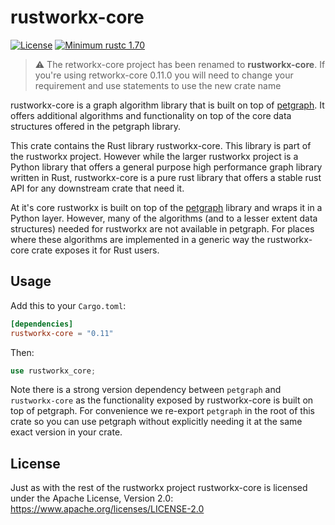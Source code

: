 # rustworkx-core

[![License](https://img.shields.io/github/license/Qiskit/rustworkx.svg?style=popout-square)](https://opensource.org/licenses/Apache-2.0)
[![Minimum rustc 1.70](https://img.shields.io/badge/rustc-1.70+-blue.svg)](https://rust-lang.github.io/rfcs/2495-min-rust-version.html)

> :warning: The retworkx-core project has been renamed to **rustworkx-core**.
> If you're using retworkx-core 0.11.0 you will need to change your requirement
> and use statements to use the new crate name

rustworkx-core is a graph algorithm library that is built on top of
[petgraph](https://github.com/petgraph/petgraph). It offers additional
algorithms and functionality on top of the core data structures offered in
the petgraph library.

This crate contains the Rust library rustworkx-core. This library is part of the
rustworkx project. However while the larger rustworkx project is a Python library
that offers a general purpose high performance graph library written in Rust,
rustworkx-core is a pure rust library that offers a stable rust API for any
downstream crate that need it.

At it's core rustworkx is built on top of the
[petgraph](https://github.com/petgraph/petgraph) library and wraps it in a
Python layer. However, many of the algorithms (and to a lesser extent data
structures) needed for rustworkx are not available in petgraph. For places
where these algorithms are implemented in a generic way the rustworkx-core
crate exposes it for Rust users.

## Usage

Add this to your `Cargo.toml`:

```toml
[dependencies]
rustworkx-core = "0.11"
```

Then:

```rust
use rustworkx_core;
```

Note there is a strong version dependency between `petgraph` and `rustworkx-core`
as the functionality exposed by rustworkx-core is built on top of petgraph. For
convenience we re-export `petgraph` in the root of this crate so you can use
petgraph without explicitly needing it at the same exact version in your crate.

## License

Just as with the rest of the rustworkx project rustworkx-core is licensed under
the Apache License, Version 2.0: https://www.apache.org/licenses/LICENSE-2.0
